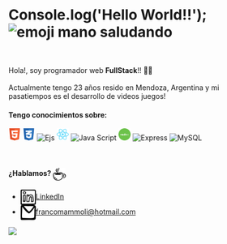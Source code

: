 
# Console.log('Hello World!!');  <img src="https://tenor.com/view/waving-hi-hello-emoji-wave-gif-11366012.gif" alt="emoji mano saludando" width="40px"/> 

<br>

Hola!, soy programador web **FullStack**!! 👨‍💻
<br>
<br>
Actualmente tengo 23 años resido en Mendoza, Argentina y mi pasatiempos es el desarrollo de videos juegos!

#### Tengo conocimientos sobre:

 <p align="left">

 <img src="img/html2.svg" alt="HTML" width="24px" height="24px"/>

 <img src="img/css.svg" alt="CSS" width="24px" height="24px"/>
 <img src="" alt="Ejs" width="24px" height="24px"/>

 <img src="img/react.svg" alt="React" width="24px" height="24px"/>

 <img src="" alt="Java Script" width="24px" height="24px"/>

 <img src="img/node.svg" alt="Node.js" width="24px" height="24px"/>

 <img src="" alt="Express" width="24px" height="24px"/>

<img src="" alt="MySQL" width="24px" height="24px"/>
  
</p>
<br>
                                                                                                                                          
#### ¿Hablamos? <img align="center" src="img/food_coffee-1.svg" alt="cafecito" height="25" width="25"/>
- <a href="https://www.linkedin.com/in/franco-mammoli-0a4455142/" target="blank"><img align="center" src="img/logo_linkedin.svg" alt="Franco Mammoli" height="30" width="30" />LinkedIn</a>
- <a href="francomammoli@hotmail.com" target="blank"><img align="center" src="img/logo_email_mail.svg" alt="correo personal" height="30" width="30" />francomammoli@hotmail.com</a>
                                                                                                                 
<img src="https://tenor.com/view/ice-age-sid-call-me-give-me-your-number-give-me-a-call-gif-16699821.gif" height="180" />


